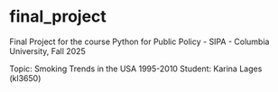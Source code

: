 # final_project
Final Project for the course Python for Public Policy - SIPA - Columbia University, Fall 2025

Topic: Smoking Trends in the USA 1995-2010
Student: Karina Lages (kl3650)
